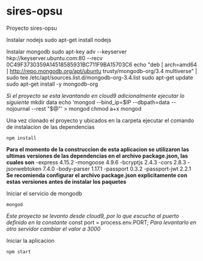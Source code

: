 # sires-opsu
Proyecto sires-opsu

Instalar nodejs
    sudo apt-get install nodejs

Instalar mongodb
    sudo apt-key adv --keyserver hkp://keyserver.ubuntu.com:80 --recv 0C49F3730359A14518585931BC711F9BA15703C6
    echo "deb [ arch=amd64 ] http://repo.mongodb.org/apt/ubuntu trusty/mongodb-org/3.4 multiverse" | sudo tee /etc/apt/sources.list.d/mongodb-org-3.4.list
    sudo apt-get update
    sudo apt-get install -y mongodb-org

*Si el proyecto se esta levantando en cloud9 adicionalmente ejecutar lo siguiente*
    mkdir data
    echo 'mongod --bind_ip=$IP --dbpath=data --nojournal --rest "$@"' > mongod
    chmod a+x mongod


Una vez clonado el proyecto y ubicados en la carpeta ejecutar el comando de instalacion de las dependencias

    npm install

**Para el momento de la construccion de esta aplicacion se utilizaron las ultimas versiones de las dependencias en el archivo package.json, las cuales son**
-express 4.15.2
-mongoose 4.9.6
-bcryptjs 2.4.3
-cors 2.8.3
-jsonwebtoken 7.4.0
-body-parser 1.17.1
-passport 0.3.2
-passport-jwt 2.2.1
**Se recomienda configurar el archivo package.json explicitamente con estas versiones antes de instalar los paquetes**

Iniciar el servicio de mongodb

    mongod

*Este proyecto se levanto desde cloud9, por lo que escucha al puerto definido en la constante*
    const port = process.env.PORT;
*Para levantarlo en otro servidor cambiar el valor a 3000*

Iniciar la aplicacion

    npm start